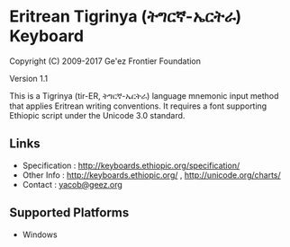 Eritrean Tigrinya (ትግርኛ-ኤርትራ) Keyboard
======================================

Copyright (C) 2009-2017 Ge'ez Frontier Foundation

Version 1.1

This is a Tigrinya (tir-ER, ትግርኛ-ኤርትራ) language mnemonic input method that applies Eritrean writing conventions.
It requires a font supporting Ethiopic script under the Unicode 3.0 standard. 

Links
-----

 * Specification :  http://keyboards.ethiopic.org/specification/
 * Other Info    :  http://keyboards.ethiopic.org/ , http://unicode.org/charts/
 * Contact       :  yacob@geez.org

Supported Platforms
-------------------

 * Windows
 
